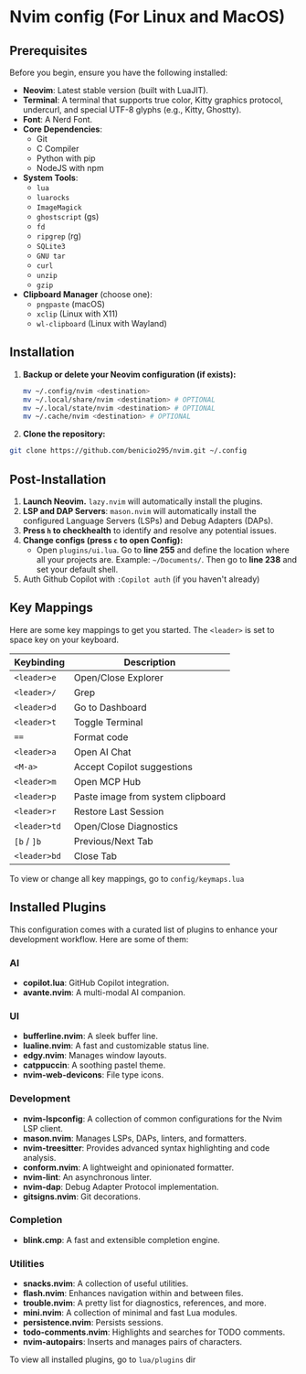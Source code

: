 # Nvim config (For Linux and MacOS)

## Prerequisites

Before you begin, ensure you have the following installed:

- **Neovim**: Latest stable version (built with LuaJIT).
- **Terminal**: A terminal that supports true color, Kitty graphics protocol, undercurl, and special UTF-8 glyphs (e.g., Kitty, Ghostty).
- **Font**: A Nerd Font.
- **Core Dependencies**:
  - Git
  - C Compiler
  - Python with pip
  - NodeJS with npm
- **System Tools**:
  - `lua`
  - `luarocks`
  - `ImageMagick`
  - `ghostscript` (gs)
  - `fd`
  - `ripgrep` (rg)
  - `SQLite3`
  - `GNU tar`
  - `curl`
  - `unzip`
  - `gzip`
- **Clipboard Manager** (choose one):
  - `pngpaste` (macOS)
  - `xclip` (Linux with X11)
  - `wl-clipboard` (Linux with Wayland)

## Installation

1. **Backup or delete your Neovim configuration (if exists):**

   ```bash
   mv ~/.config/nvim <destination>
   mv ~/.local/share/nvim <destination> # OPTIONAL
   mv ~/.local/state/nvim <destination> # OPTIONAL
   mv ~/.cache/nvim <destination> # OPTIONAL
   ```

1. **Clone the repository:**

```bash
git clone https://github.com/benicio295/nvim.git ~/.config
```

## Post-Installation

1. **Launch Neovim.** `lazy.nvim` will automatically install the plugins.
1. **LSP and DAP Servers**: `mason.nvim` will automatically install the configured Language Servers (LSPs) and Debug Adapters (DAPs).
1. **Press `h` to checkhealth** to identify and resolve any potential issues.
1. **Change configs (press `c` to open Config):**
   - Open `plugins/ui.lua`. Go to **line 255** and define the location where all your projects are. Example: `~/Documents/`. Then go to **line 238** and set your default shell.
1. Auth Github Copilot with `:Copilot auth` (if you haven't already)

## Key Mappings

Here are some key mappings to get you started. The `<leader>` is set to space key on your keyboard.

| Keybinding | Description |
| --------------- | ----------------------------------------- |
| `<leader>e` | Open/Close Explorer |
| `<leader>/` | Grep |
| `<leader>d` | Go to Dashboard |
| `<leader>t` | Toggle Terminal |
| `==` | Format code |
| `<leader>a` | Open AI Chat |
| `<M-a>` | Accept Copilot suggestions |
| `<leader>m`|Open MCP Hub |
| `<leader>p` | Paste image from system clipboard |
| `<leader>r` | Restore Last Session |
| `<leader>td` | Open/Close Diagnostics |
| `[b` / `]b` | Previous/Next Tab |
| `<leader>bd` | Close Tab |

To view or change all key mappings, go to `config/keymaps.lua`

## Installed Plugins

This configuration comes with a curated list of plugins to enhance your development workflow. Here are some of them:

### AI

- **copilot.lua**: GitHub Copilot integration.
- **avante.nvim**: A multi-modal AI companion.

### UI

- **bufferline.nvim**: A sleek buffer line.
- **lualine.nvim**: A fast and customizable status line.
- **edgy.nvim**: Manages window layouts.
- **catppuccin**: A soothing pastel theme.
- **nvim-web-devicons**: File type icons.

### Development

- **nvim-lspconfig**: A collection of common configurations for the Nvim LSP client.
- **mason.nvim**: Manages LSPs, DAPs, linters, and formatters.
- **nvim-treesitter**: Provides advanced syntax highlighting and code analysis.
- **conform.nvim**: A lightweight and opinionated formatter.
- **nvim-lint**: An asynchronous linter.
- **nvim-dap**: Debug Adapter Protocol implementation.
- **gitsigns.nvim**: Git decorations.

### Completion

- **blink.cmp**: A fast and extensible completion engine.

### Utilities

- **snacks.nvim**: A collection of useful utilities.
- **flash.nvim**: Enhances navigation within and between files.
- **trouble.nvim**: A pretty list for diagnostics, references, and more.
- **mini.nvim**: A collection of minimal and fast Lua modules.
- **persistence.nvim**: Persists sessions.
- **todo-comments.nvim**: Highlights and searches for TODO comments.
- **nvim-autopairs**: Inserts and manages pairs of characters.

To view all installed plugins, go to `lua/plugins` dir
